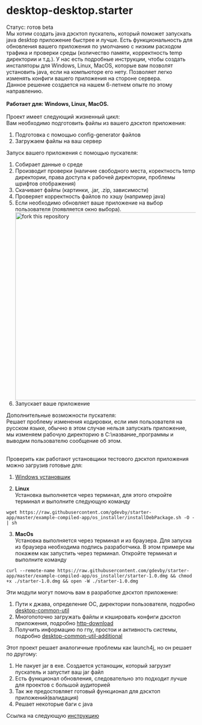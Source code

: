 # desktop-desktop.starter
Статус: готов beta<br>
Мы хотим создать java дэсктоп пускатель, который поможет запускать java desktop приложение быстрее и лучше. Есть функциональность для обновления вашего приложения по умолчанию с низким расходом трафика и проверки среды (количество памяти, корректность temp директории и т.д.). У нас есть подробные инструкции, чтобы создать инсталяторы для  Windows, Linux, MacOS, которые вам позволят установить java, если на компьюторе его нету. Позволяет легко изменять конфиги вашего приложения на стороне сервера. <br>
Данное решение создается на нашем 6-летнем опыте по этому направлению.
<br><br>
<b>Работает для: Windows, Linux, MacOS.</b>
<br><br>
Проект имеет следующий жизненный цикл:<br>
Вам необходимо подготовить файлы из вашего дэсктоп приложения:
<ol>
<li>Подготовка с помощью config-generator файлов</li>
<li>Загружаем файлы на ваш сервер</li>
</ol>
Запуск вашего приложения с помощью пускателя:
<ol>
  <li>Собирает данные о среде</li>
  <li>Производит проверки (наличие свободного места, коректность temp директории, права доступа к рабочей директории, проблемы шрифтов отображения)</li>
  <li>Скачивает файлы (картинки, .jar, .zip, зависимости)</li>
  <li>Проверяет корректность файлов по хэшу (например java)</li>
  <li>Если необходимо обновляет ваше приложение на выбор пользователя (появляется окно выбора). </li>
<img align="middle" width="500" src="https://user-images.githubusercontent.com/48221408/155071002-1ffdd120-b8f0-4865-8401-75ccf3440cc2.jpg" alt="fork this repository" />
  <li>Запускает ваше приложение</li>
</ol>
Дополнительные возможности пускателя:<br>
 Решает проблему изменения кодировки, если имя пользователя на русском языке, обычно в этом случае нельзя запускать приложение, мы изменяем рабочую директорию в С:\название_программы и выводим пользователю сообщение об этом.<br>
<br>

Проверить как работают установщики тестового дэсктоп приложения можно загрузив готовые для:<br>
1) [Windows установшик](https://github.com/gdevby/starter-app/raw/master/example-compiled-app/os_installer/StarterInstaller.exe)

2) **Linux**<br>
Установка выполняется через терминал, для этого откройте терминал и выполните следующую команду 
```
wget https://raw.githubusercontent.com/gdevby/starter-app/master/example-compiled-app/os_installer/installDebPackage.sh -O - | sh
```
3) **MacOs**<br>
Установка выполняется через терминал и из браузера. Для запуска из браузера необходима подпись разработчика. В этом примере мы покажем как запустить через терминал. Откройте терминал и выполните команду
```
curl --remote-name https://raw.githubusercontent.com/gdevby/starter-app/master/example-compiled-app/os_installer/starter-1.0.dmg && chmod +x ./starter-1.0.dmg && open -W ./starter-1.0.dmg 
```

Эти модули могут помочь вам в разработке дэсктоп приложение:
1) Пути к джава, определение ОС, директории пользователя, подробно [desktop-common-util]()
2) Многопоточно загружать файлы и кэшировать конфиги дэсктоп приложения, подробно [http-download](https://github.com/gdevby/desktop-starter-launch-update-bootstrap/blob/master/http-download/README.md)
3) Получить информацию по гпу, простои и активность системы, подробно [desktop-common-util-additional]()

Этот проект решает аналогичные проблемы как launch4j, но он решает по другому: 
1) Не пакует jar в exe. Создается устанощик, который загрузит пускатель и запустит ваш jar файл
2) Есть функционал обновления, следовательно это подходит лучше для проектов с большой аудиторией
3) Так же предостовляет готовый функционал для дэсктоп приложений(валидация)
4) Решает некоторые баги с java 

Ссылка на следующую [инструкцию](https://github.com/gdevby/desktop-starter-launch-update-bootstrap/wiki/%D0%A1%D0%BE%D0%B7%D0%B4%D0%B0%D0%BD%D0%B8%D0%B5-%D1%84%D0%B0%D0%B9%D0%BB-%D0%BA%D0%BE%D0%BD%D1%84%D0%B8%D0%B3%D1%83%D1%80%D0%B0%D1%86%D0%B8%D0%B8)


